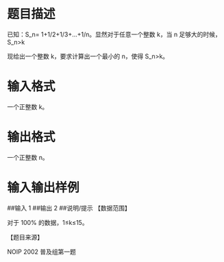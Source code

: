 # 题目描述
已知：S_n= 1+1/2+1/3+…+1/n。显然对于任意一个整数 k，当 n 足够大的时候，S_n>k

现给出一个整数 k，要求计算出一个最小的 n，使得 S_n>k。

# 输入格式
一个正整数 k。

# 输出格式
一个正整数 n。

# 输入输出样例
##输入 
1
##输出 
2
##说明/提示
【数据范围】

对于 100% 的数据，1≤k≤15。

【题目来源】

NOIP 2002 普及组第一题